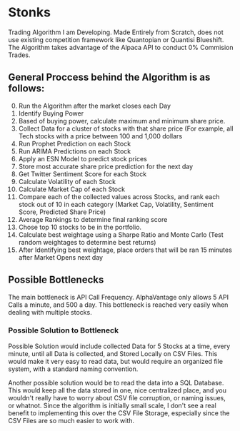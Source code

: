# Stonks
Trading Algorithm I am Developing. Made Entirely from Scratch, does not use existing competition framework like Quantopian or Quantisi Blueshift. The Algorithm takes advantage of the Alpaca API to conduct 0% Commision Trades.

## General Proccess behind the Algorithm is as follows:

0. Run the Algorithm after the market closes each Day
1. Identify Buying Power
2. Based of buying power, calculate maximum and minimum share price.
3. Collect Data for a cluster of stocks with that share price (For example, all Tech stocks with a price between 100 and 1,000 dollars
4. Run Prophet Prediction on each Stock
5. Run ARIMA Predictions on each Stock
6. Apply an ESN Model to predict stock prices
7. Store most accurate share price prediction for the next day
8. Get Twitter Sentiment Score for each Stock
9. Calculate Volatility of each Stock
10. Calculate Market Cap of each Stock
11. Compare each of the collected values across Stocks, and rank each stock out of 10 in each category (Market Cap, Volatility, Sentiment Score, Predicted Share Price)
12. Average Rankings to determine final ranking score
13. Chose top 10 stocks to be in the portfolio.
14. Calculate best weightage using a Sharpe Ratio and Monte Carlo (Test random weightages to determine best returns)
15. After Identifying best weightage, place orders that will be ran 15 minutes after Market Opens next day


## Possible Bottlenecks

The main bottleneck is API Call Frequency. AlphaVantage only allows 5 API Calls a minute, and 500 a day. This bottleneck is reached very easily when dealing with multiple stocks.

### Possible Solution to Bottleneck

Possible Solution would include collected Data for 5 Stocks at a time, every minute, until all Data is collected, and Stored Locally on CSV Files. This would make it very easy to read data, but would require an organized file system, with a standard naming convention.

Another possible solution would be to read the data into a SQL Database. This would keep all the data stored in one, nice centralized place, and you wouldn't really have to worry about CSV file corruption, or naming issues, or whatnot. Since the algorithm is initially small scale, I don't see a real benefit to implementing this over the CSV File Storage, especially since the CSV Files are so much easier to work with.
